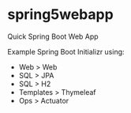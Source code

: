 # spring5webapp
Quick Spring Boot Web App

Example Spring Boot Initializr using:
  - Web > Web
  - SQL > JPA
  - SQL > H2
  - Templates > Thymeleaf
  - Ops > Actuator
